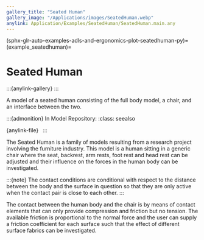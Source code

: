 ```yaml
---
gallery_title: "Seated Human"
gallery_image: "/Applications/images/SeatedHuman.webp"
anylink: Application/Examples/SeatedHuman/SeatedHuman.main.any
---
```


(sphx-glr-auto-examples-adls-and-ergonomics-plot-seatedhuman-py)=
(example_seatedhuman)=
# Seated Human

:::{anylink-gallery} 
:::

A model of a seated human consisting of the full body model, a chair, and an
interface between the two.


:::{admonition} In Model Repository:
:class: seealso

{anylink-file}` `
:::

The Seated Human is a family of models resulting from a
research project involving the furniture industry. This
model is a human sitting in a generic chair where the seat,
backrest, arm rests, foot rest and head rest can be adjusted
and their influence on the forces in the human body can be
investigated.

:::{note}
The contact conditions are conditional with
respect to the distance between the body and the surface
in question so that they are only active when the contact
pair is close to each other.
:::

The contact between the human body and the chair is by means
of contact elements that can only provide compression and
friction but no tension. The available friction is proportional
to the normal force and the user can supply a friction
coefficient for each surface such that the effect of different
surface fabrics can be investigated.

